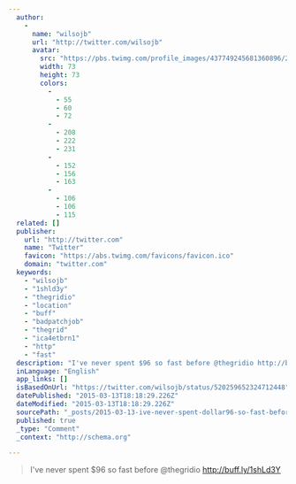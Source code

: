 ```yaml
---
  author: 
    - 
      name: "wilsojb"
      url: "http://twitter.com/wilsojb"
      avatar: 
        src: "https://pbs.twimg.com/profile_images/437749245681360896/2T1cWr7c_bigger.jpeg"
        width: 73
        height: 73
        colors: 
          - 
            - 55
            - 60
            - 72
          - 
            - 208
            - 222
            - 231
          - 
            - 152
            - 156
            - 163
          - 
            - 106
            - 106
            - 115
  related: []
  publisher: 
    url: "http://twitter.com"
    name: "Twitter"
    favicon: "https://abs.twimg.com/favicons/favicon.ico"
    domain: "twitter.com"
  keywords: 
    - "wilsojb"
    - "1shld3y"
    - "thegridio"
    - "location"
    - "buff"
    - "badpatchjob"
    - "thegrid"
    - "ica4etbrn1"
    - "http"
    - "fast"
  description: "I've never spent $96 so fast before @thegridio http://buff.ly/1shLd3Y"
  inLanguage: "English"
  app_links: []
  isBasedOnUrl: "https://twitter.com/wilsojb/status/520259652324712448"
  datePublished: "2015-03-13T18:18:29.226Z"
  dateModified: "2015-03-13T18:18:29.226Z"
  sourcePath: "_posts/2015-03-13-ive-never-spent-dollar96-so-fast-before-thegridio-httpbuffl.md"
  published: true
  _type: "Comment"
  _context: "http://schema.org"

---
```

> I've never spent $96 so fast before @thegridio http://buff.ly/1shLd3Y